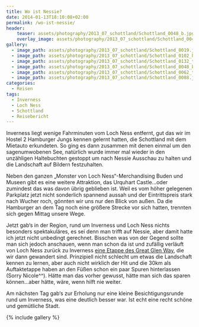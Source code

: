 ```yaml
---
title: Wo ist Nessie?
date: 2014-01-13T18:10:08+02:00
permalink: /wo-ist-nessie/
header:
    teaser: assets/photography/2013_07_schottland/Schottland_0048_b.jpg
    overlay_image: assets/photography/2013_07_schottland/Schottland_0048_b.jpg
gallery:
  - image_path: assets/photography/2013_07_schottland/Schottland_0019.jpg
  - image_path: assets/photography/2013_07_schottland/Schottland_0102_hdr.jpg
  - image_path: assets/photography/2013_07_schottland/Schottland_0132_tonemapped_bw.jpg
  - image_path: assets/photography/2013_07_schottland/Schottland_0048_b.jpg
  - image_path: assets/photography/2013_07_schottland/Schottland_0062_tonemapped.jpg
  - image_path: assets/photography/2013_07_schottland/Schottland_0088.jpg
categories:
  - Reisen
tags:
  - Inverness
  - Loch Ness
  - Schottland
  - Reisebericht
---
```


Inverness liegt wenige Fahrminuten vom Loch Ness entfernt, gut das wir im Hostel 2 Hamburger Jungs kennen gelernt hatten, 
die Schottland mit dem Mietauto erkundeten. So ging es dann zusammen mit denen einmal um den sagenumwobenen See, 
natürlich wurde immer mal wieder in den unzähligen Haltebuchten gestoppt um nach Nessie Ausschau zu halten und die Landschaft auf Bildern festzuhalten.

Neben den ganzen „Monster von Loch Ness“-Merchandising Buden und Museen gibt es eine weitere Attraktion, 
das Urquhart Castle…oder zumindest das was davon übrig geblieben ist. Weil es vom höher gelegenen Parkplatz jetzt 
nicht sonderlich spannend aussah und der Eintrittspreis stark nach Wucher roch, gönnten wir uns nur den Blick von außen. 
Da die Hamburger an dem Tag noch eine größere Strecke vor sich hatten, trennten sich gegen Mittag unsere Wege.

Jetzt gab‘s in der Region, rund um Inverness und Loch Ness nichts besonders spektakuläres, 
es sei denn man trifft auf Nessie, aber damit hatte ich jetzt nicht unbedingt gerechnet. 
Bisschen was von der Gegend sollte man sich jedoch anschauen, wenn man schon da ist und zufällig verläuft von Loch Ness 
zurück zu Inverness [eine Etappe des Great Glen Way](http://www.walkhighlands.co.uk/lochness/drumnadrochit-inverness.shtml), 
die wir dann gewandert sind. Prinzipiell nicht schlecht um etwas die Landschaft kennen zu lernen, 
aber auch nicht wirklich der Hit und die 30km als Auftaktetappe haben an den Füßen schon ein paar Spuren hinterlassen (Sorry Nicole^^). 
Hätte man das vorher gewusst, hätte man sich das sparen können…aber hätte, wäre, wenn hilft nie weiter.

Am nächsten Tag gab‘s zur Erholung nur eine kleine Besichtigungsrunde rund um Inverness, was eine deutlich besser war. 
Ist echt eine recht schöne und gemütliche Stadt.

{% include gallery %}